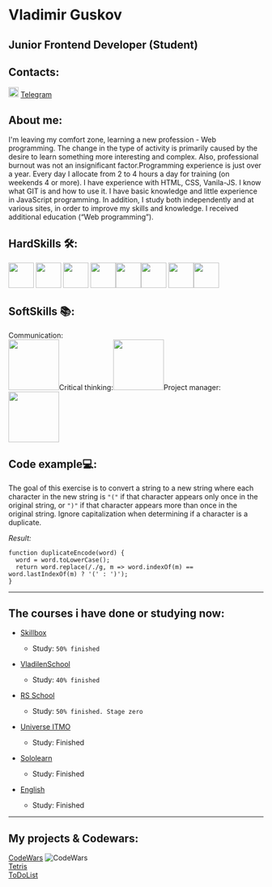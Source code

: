 # Vladimir Guskov

## Junior Frontend Developer (Student)

## Contacts:
<img src="https://user-images.githubusercontent.com/85865879/156126650-579774b5-b08b-4b44-a638-72ab776ccce9.png" width="20" height="20"> [Telegram](https://t.me/Raz3r444uk "Мой телеграмм")

## About me:
I'm leaving my comfort zone, learning a new profession - Web programming. The change in the type of activity is primarily caused by the desire to learn something more interesting and complex. Also, professional burnout was not an insignificant factor.Programming experience is just over a year. Every day I allocate from 2 to 4 hours a day for training (on weekends 4 or more). I have experience with HTML, CSS, Vanila-JS. I know what GIT is and how to use it. I have basic knowledge and little experience in JavaScript programming. In addition, I study both independently and at various sites, in order to improve my skills and knowledge. I received additional education (“Web programming”).

## HardSkills 🛠:
<img src="https://upload.wikimedia.org/wikipedia/commons/6/61/HTML5_logo_and_wordmark.svg" width="50" height="50"> <img src="https://upload.wikimedia.org/wikipedia/commons/d/d5/CSS3_logo_and_wordmark.svg" width="50" height="50"> <img src="https://upload.wikimedia.org/wikipedia/commons/b/b6/Badge_js-strict.svg" width="50" height="50"> <img src="https://upload.wikimedia.org/wikipedia/commons/7/72/Gulp.js_Logo.svg" width="50" height="50"><img src="https://upload.wikimedia.org/wikipedia/commons/a/a7/React-icon.svg" width="50" height="50"><img src="https://upload.wikimedia.org/wikipedia/commons/3/33/Figma-logo.svg" width="50" height="50">
<img src="https://raw.githubusercontent.com/webpack/media/3e52c178e6ad2428585a2cbf5d22d6dbe0697f0f/logo/icon.svg" width="50" height="50"><img src="https://upload.wikimedia.org/wikipedia/commons/3/3f/Git_icon.svg" width="50" height="50">

## SoftSkills 📚:
Communication:  
<kbd><img src="https://user-images.githubusercontent.com/84793505/178105541-aaa6e342-9cd0-4cc2-ac38-aca218f1d640.png" width="100" height="100" caption="Communication"></kbd>Сritical thinking:<kbd><img src="https://user-images.githubusercontent.com/84793505/178105544-44449ca5-4f48-47a8-b2a8-f31d2c24b15f.png" width="100" height="100" caption="Сritical thinking"></kbd>Project manager:<kbd><img src="https://user-images.githubusercontent.com/84793505/178105547-ed6b586d-f378-4c68-9f68-c5ebd019d5cd.png" width="100" height="100" caption="Project manager"></kbd>

## Code example💻:

The goal of this exercise is to convert a string to a new string where each character in the new string is `"("` if that character appears only once in the original string, or `")"` if that character appears more than once in the original string. Ignore capitalization when determining if a character is a duplicate.

_Result:_

```
function duplicateEncode(word) {
  word = word.toLowerCase();
  return word.replace(/./g, m => word.indexOf(m) == word.lastIndexOf(m) ? '(' : ')');
}
```

---

## The courses i have done or studying now:

- [Skillbox](https://skillbox.ru)
  - Study: `50% finished`
- [VladilenSchool](https://vladilen.ru)
  - Study: `40% finished`
- [RS School](https://rs.school/)
  - Study: `50% finished. Stage zero`
- [Universe ITMO](https://de.ifmo.ru/certificates/be9dce42a4d1430a.pdf)
  - Study: Finished
- [Sololearn](https://www.sololearn.com/certificates/course/en/23030982/1024/landscape/png)
  - Study: Finished
- [English](https://drive.google.com/file/d/1B4vozcFyBDLrWN_dzKqiXX9cDspZGRyK/view)

  - Study: Finished
---

## My projects & Codewars:
 [CodeWars](https://www.codewars.com/users/Raz3r444uk) ![CodeWars](https://www.codewars.com/users/Raz3r444uk/badges/large)  
 [Tetris](https://raz3r444uk.github.io/Tetris/)  
 [ToDoList](https://raz3r444uk.github.io/ToDoList/) 
